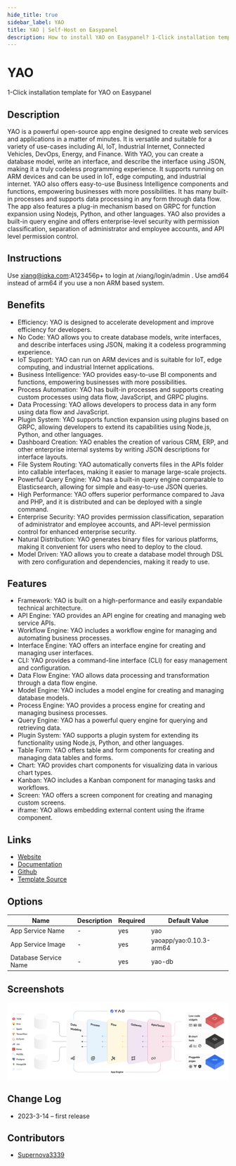 ```yaml
---
hide_title: true
sidebar_label: YAO
title: YAO | Self-Host on Easypanel
description: How to install YAO on Easypanel? 1-Click installation template for YAO on Easypanel
---
```


<!-- generated -->

# YAO

1-Click installation template for YAO on Easypanel

## Description

YAO is a powerful open-source app engine designed to create web services and applications in a matter of minutes. It is versatile and suitable for a variety of use-cases including AI, IoT, Industrial Internet, Connected Vehicles, DevOps, Energy, and Finance. With YAO, you can create a database model, write an interface, and describe the interface using JSON, making it a truly codeless programming experience. It supports running on ARM devices and can be used in IoT, edge computing, and industrial internet. YAO also offers easy-to-use Business Intelligence components and functions, empowering businesses with more possibilities. It has many built-in processes and supports data processing in any form through data flow. The app also features a plug-in mechanism based on GRPC for function expansion using Nodejs, Python, and other languages. YAO also provides a built-in query engine and offers enterprise-level security with permission classification, separation of administrator and employee accounts, and API level permission control.

## Instructions

Use xiang@iqka.com:A123456p+ to login at /xiang/login/admin . Use amd64 instead of arm64 if you use a non ARM based system.

## Benefits

- Efficiency: YAO is designed to accelerate development and improve efficiency for developers.
- No Code: YAO allows you to create database models, write interfaces, and describe interfaces using JSON, making it a codeless programming experience.
- IoT Support: YAO can run on ARM devices and is suitable for IoT, edge computing, and industrial Internet applications.
- Business Intelligence: YAO provides easy-to-use BI components and functions, empowering businesses with more possibilities.
- Process Automation: YAO has built-in processes and supports creating custom processes using data flow, JavaScript, and GRPC plugins.
- Data Processing: YAO allows developers to process data in any form using data flow and JavaScript.
- Plugin System: YAO supports function expansion using plugins based on GRPC, allowing developers to extend its capabilities using Node.js, Python, and other languages.
- Dashboard Creation: YAO enables the creation of various CRM, ERP, and other enterprise internal systems by writing JSON descriptions for interface layouts.
- File System Routing: YAO automatically converts files in the APIs folder into callable interfaces, making it easier to manage large-scale projects.
- Powerful Query Engine: YAO has a built-in query engine comparable to Elasticsearch, allowing for simple and easy-to-use JSON queries.
- High Performance: YAO offers superior performance compared to Java and PHP, and it is distributed and can be deployed with a single command.
- Enterprise Security: YAO provides permission classification, separation of administrator and employee accounts, and API-level permission control for enhanced enterprise security.
- Natural Distribution: YAO generates binary files for various platforms, making it convenient for users who need to deploy to the cloud.
- Model Driven: YAO allows you to create a database model through DSL with zero configuration and dependencies, making it ready to use.

## Features

- Framework: YAO is built on a high-performance and easily expandable technical architecture.
- API Engine: YAO provides an API engine for creating and managing web service APIs.
- Workflow Engine: YAO includes a workflow engine for managing and automating business processes.
- Interface Engine: YAO offers an interface engine for creating and managing user interfaces.
- CLI: YAO provides a command-line interface (CLI) for easy management and configuration.
- Data Flow Engine: YAO allows data processing and transformation through a data flow engine.
- Model Engine: YAO includes a model engine for creating and managing database models.
- Process Engine: YAO provides a process engine for creating and managing business processes.
- Query Engine: YAO has a powerful query engine for querying and retrieving data.
- Plugin System: YAO supports a plugin system for extending its functionality using Node.js, Python, and other languages.
- Table Form: YAO offers table and form components for creating and managing data tables and forms.
- Chart: YAO provides chart components for visualizing data in various chart types.
- Kanban: YAO includes a Kanban component for managing tasks and workflows.
- Screen: YAO offers a screen component for creating and managing custom screens.
- iframe: YAO allows embedding external content using the iframe component.

## Links

- [Website](https://yaoapps.com/)
- [Documentation](https://yaoapps.com/en-US/doc/)
- [Github](https://github.com/YaoApp/yao)
- [Template Source](https://github.com/easypanel-io/templates/tree/main/templates/yao)

## Options

Name | Description | Required | Default Value
-|-|-|-
App Service Name | - | yes | yao
App Service Image | - | yes | yaoapp/yao:0.10.3-arm64
Database Service Name | - | yes | yao-db

## Screenshots

![YAO Screenshot](./assets/screenshot.png)

## Change Log

- 2023-3-14 – first release

## Contributors

- [Supernova3339](https://github.com/supernova3339)

